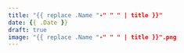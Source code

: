 ```yaml
---
title: "{{ replace .Name "-" " " | title }}"
date: {{ .Date }}
draft: true
image: "{{ replace .Name "-" " " | title }}".png
---
```


